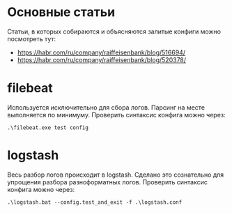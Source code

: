 # Основные статьи
Статьи, в которых собираются и объясняются залитые конфиги можно посмотреть тут:
- https://habr.com/ru/company/raiffeisenbank/blog/516694/
- https://habr.com/ru/company/raiffeisenbank/blog/520378/

# filebeat
Используется исключительно для сбора логов. Парсинг на месте выполняется по минимуму.
Проверить синтаксис конфига можно через:

    .\filebeat.exe test config
    
# logstash
Весь разбор логов происходит в logstash. Сделано это сознательно для упрощения разбора разноформатных логов.
Проверить синтаксис конфига можно через:

    .\logstash.bat --config.test_and_exit -f .\logstash.conf
